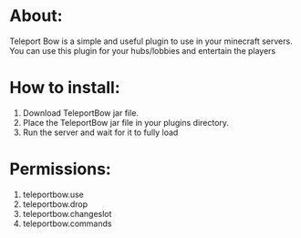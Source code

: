 # About:
Teleport Bow is a simple and useful plugin to use in your minecraft servers. You can use this plugin for your hubs/lobbies and entertain the players

# How to install: 
1. Download TeleportBow jar file.
2. Place the TeleportBow jar file in your plugins directory.
3. Run the server and wait for it to fully load

# Permissions:
1. teleportbow.use
2. teleportbow.drop
3. teleportbow.changeslot
4. teleportbow.commands
